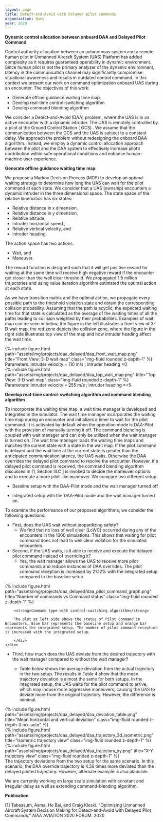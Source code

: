 ```yaml
---
layout: page
title: Detect-and-Avoid with delayed pilot commands
organization: Navy
year: 2020
---
```


**Dynamic control allocation between onboard DAA and Delayed Pilot Command**

Control authority allocation between an autonomous system and a remote human pilot in Unmanned Aircraft System (UAS) Platform has added complexity as it requires  guaranteed operability in dynamic environment. Since human pilot is not the primary analyzer of the dynamic environment,  latency in the communication channel may significantly compromise situational awareness and results in outdated control command.  In this context we present our work on command optimization onboard UAS during an encounter. The objectives of this work:

- Generate offline guidance waiting time map
- Develop real-time control-switching algorithm
- Develop command blending algorithm 

We consider a Detect-and-Avoid (DAA) problem, where the UAS is in an active encounter with a dynamic intruder. The UAS is remotely controlled by a pilot at the Ground Control Station ( GCS) . We assume that the communication between the GCS and the UAS is subject to a constant delay. We approach the problem without redesigning the onboard DAA algorithm. Instead, we employ a dynamic control allocation approach between the pilot and the DAA system to effectively increase pilot’s contribution within safe operational conditions and enhance human-machine user experience.


**Generate offline guidance waiting time map**

We propose a Markov Decision Process (MDP) to develop an optimal waiting strategy to determine how long the UAS can wait for the pilot command at each state. We consider that a UAS (ownship) encounters a dynamic intruder in the three dimensional space. The state space of the relative kinematics has six states:

- Relative distance in x dimension, 
- Relative distance in y dimension, 
- Relative altitude, 
- Intruder horizontal speed ,
- Relative vertical velocity, and
- Intruder heading.

The action space has two actions:
- Wait, and
- Maneuver. 

The reward function is designed such that it will get positive reward for waiting at the same time will receive high negative reward if the encounter get closer than the well clear threshold. We propagated 1.5 million trajectories and using value iteration algorithm estimated the optimal action at each state.

As we have transition matrix and the optimal action, we propagate every possible path to the threshold violation state and obtain the corresponding collision probability. Assuming that the path is acyclic, the expected waiting time for that state is calculated as the average of the waiting times of all the paths leading to collision weighted by their probabilities.  Examples of wait map can be seen in below, the figure in the left  illustrates a front view of 3-D wait map, the red zone depicts the collision zone, where the figure in the right side illustrates top view of the map and how intruder heading affect the wait time.

<!-- Side by side images -->
<div class="row">
    <div class="col-sm mt-3 mt-md-0">
        {% include figure.html path="assets/img/projects/daa_delayed/daa_front_wait_map.png" title="Front View: 3-D wait map" class="img-fluid rounded z-depth-1" %}
        <div class="caption">
        Parameters: Intruder velocity = 110 m/s ; intruder heading =0
        </div>
    </div>
    <div class="col-sm mt-3 mt-md-0">
        {% include figure.html path="assets/img/projects/daa_delayed/daa_top_wait_map.png" title="Top View: 3-D wait map" class="img-fluid rounded z-depth-1" %}
        <div class="caption">
        Parameters: Intruder velocity = 255 m/s ; intruder heading =+5
        </div>
    </div>
    
</div>


**Develop real-time control-switching algorithm and command blending algorithm**

To incorporate the waiting time map, a wait time manager is developed and integrated in the simulator. The wait time manager incorporates the waiting time map during an encounter and initializes a timer to wait for the pilot command. It is activated by default when the operation mode is DAA-Pilot with the provision of manually turning it off. The command blending is coupled with wait manager and can only be utilized when the wait manager is turned on. The wait time manager loads the waiting time maps and matches the current state with a state in the wait map. If the pilot command is delayed and the wait time at the current state is greater than the anticipated communication latency, the UAS waits. Otherwise the DAA overrides the delayed pilot command to resolve the encounter. However, if a delayed pilot command is received, the command blending algorithm discussed in [1, Section III.C ] is invoked to decide the maneuver options and to execute a more pilot-like maneuver. We compare two different setup:

- Baseline setup with the DAA-Pilot mode and the wait manager turned off

- Integrated setup with the DAA-Pilot mode and the wait manager turned on.

To examine the performance of our proposed algorithms, we consider the following questions:

- First, does the UAS wait without jeopardizing safety? 
    - We find that no loss of well clear (LoWC) occurred during any of the encounters in the 1000 simulations. This shows that waiting for pilot command does not lead to well clear violation for the simulated encounters.
- Second, if the UAS waits, is it able to receive and execute the delayed pilot command instead of overriding it?
    - Yes, the wait manager allows the UAS to receive more pilot commands and reduce instances of DAA overrides. The pilot command reception is increased by 21.12% with the integrated setup compared to the baseline setup.

<div class="row">
    <div class="col-sm mt-3 mt-md-0">
        {% include figure.html path="assets/img/projects/daa_delayed/daa_pilot_command_graph.png" title="Number of commands vs Command status" class="img-fluid rounded z-depth-1" %}
    </div>
    <div class="col-sm mt-3 mt-md-0">
        <div class="caption">

        <strong>Command type with control-switching algorithm</strong>

        The plot at left side shows the status of Pilot Command in Encounters. Blue bar represents the baseline setup and orange bar represents the integrated setup. The number of pilot command reception is increased with the integrated setup.

        </div>
    </div>
    
</div>


- Third, how much does the UAS deviate from the desired trajectory with the wait manager compared to without the wait manager?

    - Table below shows the average deviation from the actual trajectory in the two setup. The results in Table 4 show that the mean trajectory deviation is almost the same for both setups. In the integrated setup, the UAS waits for the pilot command to arrive, which may induce more aggressive maneuvers, causing the UAS to deviate more from the original trajectory. However, the difference is minimal.  


<div class="row">
    <div class="col-sm mt-3 mt-md-0">
        {% include figure.html path="assets/img/projects/daa_delayed/daa_deviation_table.png" title="Mean horizontal and vertical deviation" class="img-fluid rounded z-depth-0 mx-auto" %}
    </div>
</div>

<div class="row">
    <div class="col-sm mt-3 mt-md-0">
        {% include figure.html path="assets/img/projects/daa_delayed/daa_trajectory_3d_isometric.png" title="Isometric trajectory view" class="img-fluid rounded z-depth-1" %}
    </div>
    <div class="col-sm mt-3 mt-md-0">
        {% include figure.html path="assets/img/projects/daa_delayed/daa_trajectory_xy.png" title="X-Y trajectory view" class="img-fluid rounded z-depth-1" %}
    </div>
</div>

<div class="caption">
The trajectory deviations from the two setup for the same scenario.  In this scenario, the DAA override trajectory is 4.36 times more deviated than the delayed piloted trajectory. However, alternate example is also plausible.
</div>



We are currently working on large scale simulation with constant and irregular delay as well as extending command-blending algorithm.


**Publication**

[1] Tabassum, Asma, He Bai, and Craig Kleski. "Optimizing Unmanned Aircraft System Decision Making for Detect-and-Avoid with Delayed Pilot Commands." AIAA AVIATION 2020 FORUM. 2020.